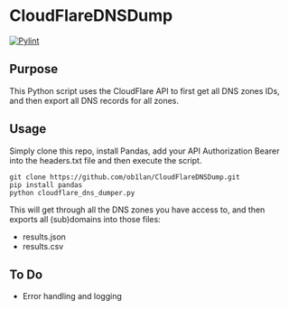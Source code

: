 # CloudFlareDNSDump
[![Pylint](https://github.com/ob1lan/CloudFlareDNSDumper/actions/workflows/pylint.yml/badge.svg)](https://github.com/ob1lan/CloudFlareDNSDumper/actions/workflows/pylint.yml)
## Purpose
This Python script uses the CloudFlare API to first get all DNS zones IDs, and then export all DNS records for all zones.
## Usage
Simply clone this repo, install Pandas, add your API Authorization Bearer into the headers.txt file and then execute the script.
```shell
git clone https://github.com/ob1lan/CloudFlareDNSDump.git
pip install pandas
python cloudflare_dns_dumper.py
```
This will get through all the DNS zones you have access to, and then exports all (sub)domains into those files:
- results.json
- results.csv
## To Do
- Error handling and logging
